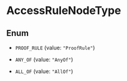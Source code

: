 

# AccessRuleNodeType

## Enum


* `PROOF_RULE` (value: `"ProofRule"`)

* `ANY_OF` (value: `"AnyOf"`)

* `ALL_OF` (value: `"AllOf"`)



